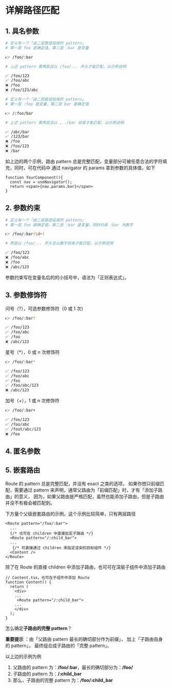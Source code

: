 # 详解路径匹配

## 1. 具名参数

```zsh
# 定义有一个「由二层路径组成的 pattern」
# 第一层 foo 是确定值，第二层 :bar 是变量

👉 /foo/:bar

# 上述 pattern 需两层且以 /foo/... 开头才能匹配，以示例说明

✅ /foo/123
✅ /foo/abc 
❌ /foo
❌ /foo/123/abc
```

```zsh
# 定义有一个「由二层路径组成的 pattern」
# 第一层 :foo 是变量，第二层 bar 是确定值

👉 /:foo/bar

# 上述 pattern 需两层且以 .../bar 结尾才能匹配，以示例说明

✅ /abc/bar
✅ /123/bar
❌ /foo
❌ /foo/123
❌ /bar
```

如上边的两个示例，路由 pattern 总是完整匹配，变量部分可被任意合法的字符填充，同时，可在代码中
通过 navigator 的 params 拿到参数的具体值，如下

```tsx
function YourComponent(){
  const nav = useNavigator();
  return <span>{nav.params.bar}</span>
} 
```

## 2. 参数约束

```zsh
# 定义有一个「由二层路径组成的 pattern」
# 第一层 foo 是确定值，第二层 :bar 是变量，同时约束 :bar 为数字

👉 /foo/:bar(\d+)

# 两层以 /foo/... 开头且以数字结束才能匹配，以示例说明

✅ /foo/123
❌ /foo/abc 
❌ /foo
❌ /abc/123
```

参数约束写在变量名后的的小括号中，语法为「正则表达式」。

## 3. 参数修饰符

问号（?），可选参数修饰符（0 或 1 次）

```zsh
👉 /foo/:bar?

✅ /foo/123
✅ /foo/abc 
✅ /foo
❌ /abc/123
```

星号（*），0 或 n 次修饰符

```zsh
👉 /foo/:bar*

✅ /foo/123
✅ /foo/abc 
✅ /foo
✅ /foo/abc/123
❌ /abc/123
```

加号（+），1 或 n 次修饰符

```zsh
👉 /foo/:bar+

✅ /foo/123
✅ /foo/abc 
✅ /foot/abc/123
❌ /foo
```

## 4. 匿名参数


## 5. 嵌套路由

Route 的 pattern 总是完整匹配，并没有 exact 之类的选项，
如果你想只前缀匹配，需要通过 pattern 来声明，通常父路由为「前缀匹配」时，才有「添加子路由」的意义，
因为，如果父路由是严格匹配，虽然也能添加子路由，但是子路由并没不有极会被匹配到。

下方量个父级嵌套路由的示例，这个示例比较简单，只有两层路径

```tsx
<Route pattern="/foo/:bar">
  ...
  {/* 也可在 children 中直接批定子路由 */}
  <Route pattern="/:child_bar">
  ...
   {/* 可直接通过 children 来指定渲染的目标组件 */}
  <Content />
</Route>
```

除了在 Route 的直接 children 中添加子路由，也可可在深层子组件中添加子路由

```tsx
// Content.tsx，也可在子组件中添加 Route
function Content() {
  return (
    <div>
    ...
     <Route pattern="/:child_bar">
    ...
    </div>
  );
}
```

怎么确定**子路由的完整 pattern**？

**重要提示** ：由「父路由 pattern 最长的确切部分作为前缀」，
加上「子路由自身的 pattern」， 最终组合成子路由的「完整 pattern」。

以上边的示例为例

1. 父路由的 pattern 为：**/foo/:bar**，最长的确切部分为：**/foo/**
2. 子路由的 pattern 为：**/:child_bar**
3. 那么，子路由的完整 pattern 为：**/foo/:child_bar**
